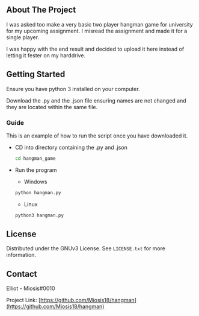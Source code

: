 <!-- ABOUT THE PROJECT -->
## About The Project

I was asked too make a very basic two player hangman game for university for my upcoming assignment. I misread the assignment and made it for a single player.<br>

I was happy with the end result and decided to upload it here instead of letting it fester on my harddrive.



<!-- GETTING STARTED -->
## Getting Started

Ensure you have python 3 installed on your computer.

Download the .py and the .json file ensuring names are not changed and they are located within the same file.

### Guide

This is an example of how to run the script once you have downloaded it.
* CD into directory containing the .py and .json
  ```sh
  cd hangman_game
  ```
  
* Run the program
  * Windows
  ```sh
  python hangman.py
  ```
  
  * Linux
  ```sh
  python3 hangman.py
  ```



<!-- LICENSE -->
## License

Distributed under the GNUv3 License. See `LICENSE.txt` for more information.




<!-- CONTACT -->
## Contact

Elliot - Miosis#0010

Project Link: [https://github.com/Miosis18/hangman](https://github.com/Miosis18/hangman)

